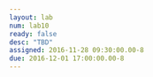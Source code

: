 ```yaml
---
layout: lab
num: lab10
ready: false
desc: "TBD"
assigned: 2016-11-28 09:30:00.00-8
due: 2016-12-01 17:00:00.00-8
---
```


